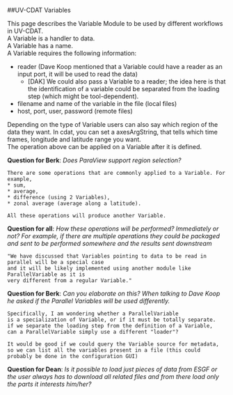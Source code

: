 ##UV-CDAT Variables

This page describes the Variable Module to be used by different workflows in UV-CDAT.    
A Variable is a handler to data.    
A Variable has a name.    
A Variable requires the following information:    

* reader (Dave Koop mentioned that a Variable could have a reader as an input port, it will be used to read the data)
  * [DAK] We could also pass a Variable to a reader; the idea here is that the identification of a variable could be separated from the loading step (which might be tool-dependent).
* filename and name of the variable in the file (local files)
* host, port, user, password (remote files)

Depending on the type of Variable users can also say which region of the data they want.  In cdat, you can set a axesArgString, that tells which time frames, longitude and latitude range you want.    
The operation above can be applied on a Variable after it is defined.     

**Question for Berk**: *Does ParaView support region selection?*    

    There are some operations that are commonly applied to a Variable. For example,
    * sum,
    * average,
    * difference (using 2 Variables),
    * zonal average (average along a latitude).

    All these operations will produce another Variable.

**Question for all**: *How these operations will be performed? Immediately or not? For example, if there are multiple operations they could be packaged and sent to be performed somewhere and the results sent downstream*    

    "We have discussed that Variables pointing to data to be read in parallel will be a special case
    and it will be likely implemented using another module like ParallelVariable as it is 
    very different from a regular Variable."

**Question for Berk**: *Can you elaborate on this? When talking to Dave Koop he asked if the Parallel Variables will be used differently.*

    Specifically, I am wondering whether a ParallelVariable
    is a specialization of Variable, or if it must be totally separate.
    if we separate the loading step from the definition of a Variable, 
    can a ParallelVariable simply use a different "loader"?

    It would be good if we could query the Variable source for metadata, 
    so we can list all the variables present in a file (this could 
    probably be done in the configuration GUI)

**Question for Dean**: *Is it possible to load just pieces of data from ESGF or the user always has to download all related files and from there load only the parts it interests him/her?*
